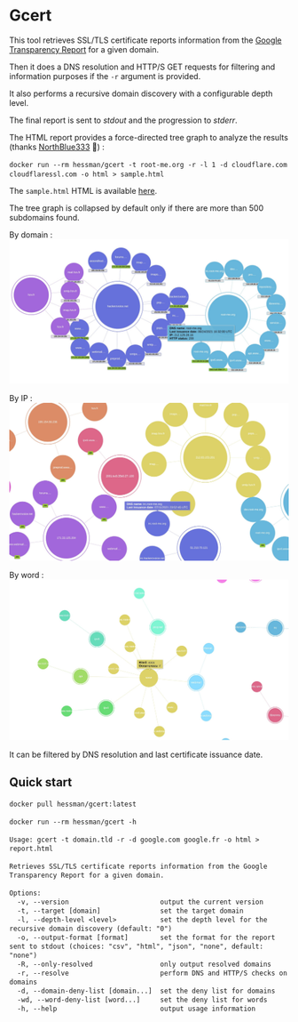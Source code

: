 # Gcert

This tool retrieves SSL/TLS certificate reports information from the [Google Transparency Report](https://transparencyreport.google.com/https/certificates) for a given domain.

Then it does a DNS resolution and HTTP/S GET requests for filtering and information purposes if the `-r` argument is provided.

It also performs a recursive domain discovery with a configurable depth level.

The final report is sent to *stdout* and the progression to *stderr*.

The HTML report provides a force-directed tree graph to analyze the results (thanks [NorthBlue333](https://github.com/northblue333) :tada:) :

`docker run --rm hessman/gcert -t root-me.org -r -l 1 -d cloudflare.com cloudflaressl.com -o html > sample.html`

The `sample.html` HTML is available [here](./sample.html).

The tree graph is collapsed by default only if there are more than 500 subdomains found.

By domain :
![force directed tree](./docs/graph-domains.jpg)

By IP :
![force directed tree](./docs/graph-ips.jpg)

By word :
![force directed tree](./docs/graph-wordcloud.jpg)

It can be filtered by DNS resolution and last certificate issuance date.

## Quick start

```
docker pull hessman/gcert:latest

docker run --rm hessman/gcert -h

Usage: gcert -t domain.tld -r -d google.com google.fr -o html > report.html

Retrieves SSL/TLS certificate reports information from the Google Transparency Report for a given domain.

Options:
  -v, --version                       output the current version
  -t, --target [domain]               set the target domain
  -l, --depth-level <level>           set the depth level for the recursive domain discovery (default: "0")
  -o, --output-format [format]        set the format for the report sent to stdout (choices: "csv", "html", "json", "none", default: "none")
  -R, --only-resolved                 only output resolved domains
  -r, --resolve                       perform DNS and HTTP/S checks on domains
  -d, --domain-deny-list [domain...]  set the deny list for domains
  -wd, --word-deny-list [word...]     set the deny list for words
  -h, --help                          output usage information

```